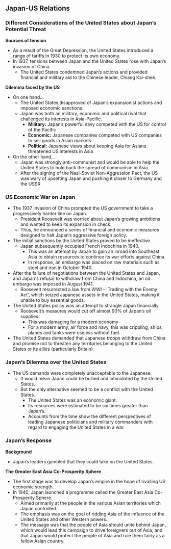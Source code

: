 ## Japan-US Relations

### **Different Considerations of the United States about Japan’s Potential Threat**

**Sources of tension**

- As a result of the Great Depression, the United States introduced a range of tariffs in 1930 to protect its own economy.
- In 1937, tensions between Japan and the United States rose with Japan’s invasion of China.
    - The United States condemned Japan’s actions and provided financial and military aid to the Chinese leader, Chiang Kai-shek.

**Dilemma faced by the US**

- On one hand…
    - The United States disapproved of Japan’s expansionist actions and imposed economic sanctions.
    - Japan was both an military, economic and political rival that challenged its interests in Asia-Pacific.
        - **Military:** Japan’s powerful navy competed with the US for control of the Pacific
        - **Economic:** Japanese companies competed with US companies to sell goods in Asian markets
        - **Political:** Japanese views about keeping Asia for Asians threatened US interests in Asia
- On the other hand…
    - Japan was strongly anti-communist and would be able to help the United States to hold back the spread of communism in Asia.
    - After the signing of the Nazi-Soviet Non-Aggression Pact, the US was wary of upsetting Japan and pushing it closer to Germany and the USSR

### **US Economic War on Japan**

- The 1937 invasion of China prompted the US government to take a progressively harder line on Japan.
    - President Roosevelt was worried about Japan’s growing ambitions and wanted to keep its expansion in check.
    - Thus, he announced a series of financial and economic measures designed to halt Japan’s aggressive foreign policy.
- The initial sanctions by the United States proved to be ineffective.
    - Japan subsequently occupied French Indochina in 1940.
        - This was an attempt by Japan to gain an inroad into Southeast Asia to obtain resources to continue its war efforts against China.
        - In response, an embargo was placed on raw materials such as steel and iron in October 1940.
- After the failure of negotiations between the United States and Japan, and Japan's refusal to withdraw from China and Indochina, an oil embargo was imposed in August 1941.
    - Roosevelt resurrected a law from WWI - 'Trading with the Enemy Act', which seized Japanese assets in the United States, making it unable to buy essential goods.
- The United States policy was an attempt to strangle Japan financially.
    - Roosevelt’s measures would cut off almost 90% of Japan’s oil supplies.
        - This was damaging for a modern economy
        - For a modern army, air force and navy, this was crippling; ships, planes and tanks were useless without fuel.
- The United States demanded that Japanese troops withdraw from China and promise not to threaten any territories belonging to the United States or its allies (particularly Britain)

### **Japan’s Dilemma over the United States**

- The US demands were completely unacceptable to the Japanese.
    - It would mean Japan could be bullied and intimidated by the United States.
    - But the only alternative seemed to be a conflict with the United States.
        - The United States was an economic giant.
        - Its resources were estimated to be six times greater than Japan’s.
        - Accounts from the time show the different perspectives of leading Japanese politicians and military commanders with regard to engaging the United States in a war.

### Japan’s Response

**Background**

- Japan’s leaders gambled that they could take on the United States.

**The Greater East Asia Co-Prosperity Sphere**

- The first stage was to develop Japan’s empire in the hope of rivalling US economic strength.
- In 1940, Japan launched a programme called the Greater East Asia Co-Prosperity Sphere.
    - Aimed primarily at the people in the various Asian territories which Japan controlled.
    - The emphasis was on the goal of ridding Asia of the influence of the United States and other Western powers.
    - The message was that the people of Asia should unite behind Japan, which would lead this campaign to drive foreigners out of Asia, and that Japan would protect the people of Asia and rule them fairly as a fellow Asian country.

